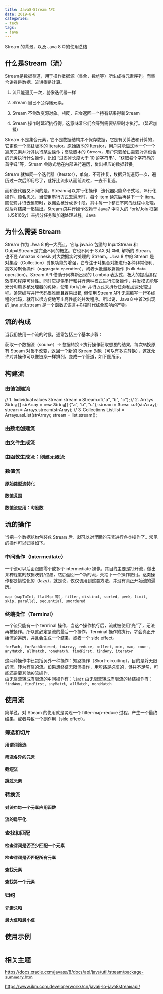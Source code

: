 ```yaml
---
title: Java8-Stream API
date: 2019-8-6
categories:
- tech
tags:
- java
---
```


Stream 的背景，以及 Java 8 中的使用总结

<!-- more -->

## 什么是Stream（流）

Stream是数据渠道，用于操作数据源（集合，数组等）所生成得元素序列。而集合讲得是数据，流讲得是计算。

1. 流只能遍历一次，就像迭代器一样
2. Stream 自己不会存储元素。

3. Stream 不会改变源对象。相反，它会返回一个持有结果得新Stream

4. Stream 操作时延迟执行得，这意味着它们会等到需要结果时才执行。（延迟加载）


Stream 不是集合元素，它不是数据结构并不保存数据，它是有关算法和计算的，它更像一个高级版本的 Iterator。原始版本的 Iterator，用户只能显式地一个一个遍历元素并对其执行某些操作；高级版本的 Stream，用户只要给出需要对其包含的元素执行什么操作，比如 “过滤掉长度大于 10 的字符串”、“获取每个字符串的首字母”等，Stream 会隐式地在内部进行遍历，做出相应的数据转换。

Stream 就如同一个迭代器（Iterator），单向，不可往复，数据只能遍历一次，遍历过一次后即用尽了，就好比流水从面前流过，一去不复返。

而和迭代器又不同的是，Stream 可以并行化操作，迭代器只能命令式地、串行化操作。顾名思义，当使用串行方式去遍历时，每个 item 读完后再读下一个 item。而使用并行去遍历时，数据会被分成多个段，其中每一个都在不同的线程中处理，然后将结果一起输出。Stream 的并行操作依赖于 Java7 中引入的 Fork/Join 框架（JSR166y）来拆分任务和加速处理过程。Java 

## 为什么需要 Stream

Stream 作为 Java 8 的一大亮点，它与 java.io 包里的 InputStream 和 OutputStream 是完全不同的概念。它也不同于 StAX 对 XML 解析的 Stream，也不是 Amazon Kinesis 对大数据实时处理的 Stream。Java 8 中的 Stream 是对集合（Collection）对象功能的增强，它专注于对集合对象进行各种非常便利、高效的聚合操作（aggregate operation），或者大批量数据操作 (bulk data operation)。Stream API 借助于同样新出现的 Lambda 表达式，极大的提高编程效率和程序可读性。同时它提供串行和并行两种模式进行汇聚操作，并发模式能够充分利用多核处理器的优势，使用 fork/join 并行方式来拆分任务和加速处理过程。通常编写并行代码很难而且容易出错, 但使用 Stream API 无需编写一行多线程的代码，就可以很方便地写出高性能的并发程序。所以说，Java 8 中首次出现的 java.util.stream 是一个函数式语言+多核时代综合影响的产物。


## 流的构成

当我们使用一个流的时候，通常包括三个基本步骤：

获取一个数据源（source）→ 数据转换→执行操作获取想要的结果，每次转换原有 Stream 对象不改变，返回一个新的 Stream 对象（可以有多次转换），这就允许对其操作可以像链条一样排列，变成一个管道，如下图所示。

## 构建流
 
### 由值创建流 

// 1. Individual values
Stream stream = Stream.of("a", "b", "c");
// 2. Arrays
String [] strArray = new String[] {"a", "b", "c"};
stream = Stream.of(strArray);
stream = Arrays.stream(strArray);
// 3. Collections
List<String> list = Arrays.asList(strArray);
stream = list.stream();

### 由数组创建流

### 由文件生成流

### 由函数生成流：创建无限流

### 数值流
 
#### 原始类型流特化 

#### 数值范围 

#### 数值流应用：勾股数 



## 流的操作

当把一个数据结构包装成 Stream 后，就可以对里面的元素进行各类操作了。常见的操作可以归类如下。


### 中间操作（Intermediate）

一个流可以后面跟随零个或多个 intermediate 操作。其目的主要是打开流，做出某种程度的数据映射/过滤，然后返回一个新的流，交给下一个操作使用。这类操作都是惰性化的（lazy），就是说，仅仅调用到这类方法，并没有真正开始流的遍历。
  
```
map (mapToInt, flatMap 等), filter, distinct, sorted, peek, limit, skip, parallel, sequential, unordered
```

### 终端操作（Terminal）

一个流只能有一个 terminal 操作，当这个操作执行后，流就被使用“光”了，无法再被操作。所以这必定是流的最后一个操作。Terminal 操作的执行，才会真正开始流的遍历，并且会生成一个结果，或者一个 side effect。

```
forEach, forEachOrdered, toArray, reduce, collect, min, max, count, anyMatch, allMatch, noneMatch, findFirst, findAny, iterator
```

这两种操作中还包括另外一种操作：短路操作（Short-circuiting），目的是将无限的流，转为有限的流。如果想终结无限流操作，用短路是必须的，但并不足够，可能还需要其他的流操作。  
由无限流转成有限流的中间操作有：`limit`
由无限流转成有限流的终结操作有：`findAny, findFirst, anyMatch, allMatch, noneMatch` 


## 使用流

简单说，对 Stream 的使用就是实现一个 filter-map-reduce 过程，产生一个最终结果，或者导致一个副作用（side effect）。

### 筛选和切片

#### 用谓词筛选

#### 筛选各异的元素

#### 截短流

#### 跳过元素



### 转换流

#### 对流中每一个元素应用函数 

#### 流的扁平化 




### 查找和匹配

#### 检查谓词是否至少匹配一个元素

#### 检查谓词是否匹配所有元素 

#### 查找元素 

#### 查找第一个元素 



### 归约
 
#### 元素求和 

#### 最大值和最小值 



## 使用示例

```

```



## 相关主题

https://docs.oracle.com/javase/8/docs/api/java/util/stream/package-summary.html

https://www.ibm.com/developerworks/cn/java/j-lo-java8streamapi/